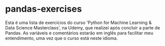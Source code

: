 # pandas-exercises
Esta é uma lista de exercícios do curso 'Python for Machine Learning &amp; Data Science Masterclass', na Udemy, que realizei após concluir a parte de Pandas. As variáveis e comentários estarão em inglês para facilitar meu entendimento, uma vez que o curso está neste idioma. 
